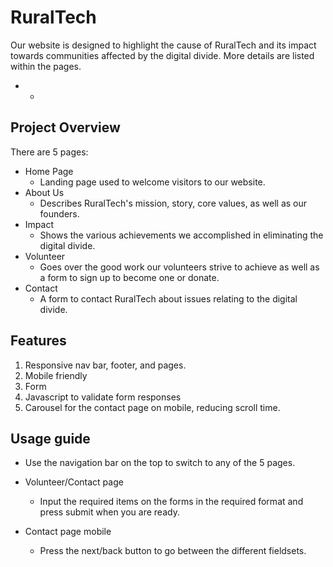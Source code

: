# RuralTech

Our website is designed to highlight the cause of RuralTech and its impact
towards communities affected by the digital divide. More details are listed within the pages.

- - 

## Project Overview

There are 5 pages:
* Home Page
    * Landing page used to welcome visitors to our website.
* About Us
    * Describes RuralTech's mission, story, core values, as well as our founders.
* Impact
    * Shows the various achievements we accomplished in eliminating the digital divide.
* Volunteer
    * Goes over the good work our volunteers strive to achieve as well as a form to sign up to become one or donate.
* Contact
    * A form to contact RuralTech about issues relating to the digital divide.

## Features

1. Responsive nav bar, footer, and pages.
2. Mobile friendly
2. Form
3. Javascript to validate form responses
4. Carousel for the contact page on mobile, reducing scroll time.

## Usage guide

* Use the navigation bar on the top to switch to any of the 5 pages.

* Volunteer/Contact page
    * Input the required items on the forms in the required format and press submit when you are ready.

* Contact page mobile
    * Press the next/back button to go between the different fieldsets.
